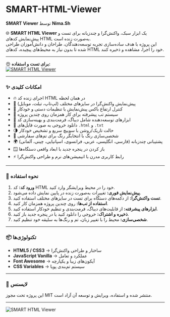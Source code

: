 # SMART-HTML-Viewer 
**SMART Viewer** توسط **Nima.Sh**  

🌐 **SMART HTML Viewer** یک ابزار سبک، واکنش‌گرا و چندزبانه برای تست و پیش‌نمایش کدهای HTML به‌صورت زنده است.  
این پروژه با هدف ساده‌سازی تجربه توسعه‌دهندگان، طراحان و دانش‌آموزان طراحی شده تا بدون نیاز به محیط‌های پیچیده، کدهای HTML خود را اجرا، مشاهده و ذخیره کنند.  

---

😍 **برای تست و استفاده:**  
[![SMART HTML Viewer](https://img.shields.io/badge/SMART%20HTML%20Viewer-View-87CEEB?style=for-the-badge&logoColor=gray)](https://Nima-Shaheswarzadeh.github.io/SMART-HTML-Viewer)

---

### ✨ امکانات کلیدی
- 🔥 اجرای زنده کد HTML در همان لحظه  
- 📱 پیش‌نمایش واکنش‌گرا در سایزهای مختلف (لپ‌تاپ، تبلت، موبایل)  
- 📏 کنترل ارتفاع باکس پیش‌نمایش با تنظیمات دستی و خودکار  
- 📝 سیستم تب پیشرفته برای کار همزمان روی چندین پروژه  
- 🔧 ابزارهای توسعه‌دهنده شامل دیباگ، فرمت‌بندی و بهینه‌سازی کد  
- 💾 دانلود خروجی به صورت فایل‌های `.html` و `.txt`  
- 🌗 حالت تاریک/روشن با سوییچ سریع و تشخیص خودکار  
- 🎨 شخصی‌سازی رنگ با انتخابگر رنگ برای تم‌های سفارشی  
- 🌍 پشتیبانی چندزبانه (فارسی، انگلیسی، عربی، فرانسوی، اسپانیایی، چینی، آلمانی)  
- 🪟 باز کردن در پنجره جدید با ابعاد واقعی دستگاه‌ها  
- ⚡ رابط کاربری مدرن با انیمیشن‌های نرم و طراحی واکنش‌گرا  

---

### 🚀 نحوه استفاده
1. **ورود کد:** کد HTML خود را در محیط ویرایشگر وارد کنید.  
2. **پیش‌نمایش فوری:** تغییرات به‌صورت زنده در پایین نمایش داده می‌شود.  
3. **تست واکنش‌گرا:** از دکمه‌های دستگاه برای تست در سایزهای مختلف استفاده کنید.  
4. **استفاده از تب‌ها:** روی چندین پروژه همزمان کار کنید.  
5. **ابزارهای پیشرفته:** از قابلیت‌های دیباگ، فرمت‌بندی و تنظیم خودکار استفاده کنید.  
6. **ذخیره و اشتراک:** خروجی را دانلود کنید یا در پنجره جدید باز کنید.  
7. **شخصی‌سازی:** محیط را با تغییر زبان، تم و رنگ‌ها به سلیقه خود تنظیم کنید.  

---

### 📦 تکنولوژی‌ها
- **HTML5 / CSS3** → ساختار و طراحی واکنش‌گرا  
- **JavaScript Vanilla** → عملکرد و تعامل  
- **Font Awesome** → آیکون‌های زیبا و یکپارچه  
- **CSS Variables** → سیستم تم‌بندی پویا  

---

### 📁 لایسنس  
این پروژه تحت مجوز MIT منتشر شده و استفاده، ویرایش و توسعه آن آزاد است.

---

![SMART HTML Viewer](https://raw.githubusercontent.com/Nima-Shaheswarzadeh/SMART-HTML-Viewer/main/Welcome-Page.jpeg)

